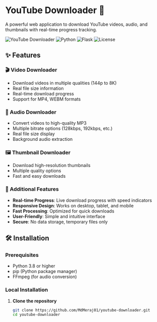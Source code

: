 # YouTube Downloader 🎥

A powerful web application to download YouTube videos, audio, and thumbnails with real-time progress tracking.

![YouTube Downloader](https://img.shields.io/badge/YouTube-Downloader-red) ![Python](https://img.shields.io/badge/Python-3.8%2B-blue) ![Flask](https://img.shields.io/badge/Flask-2.3-green) ![License](https://img.shields.io/badge/License-MIT-yellow)

## ✨ Features

### 🎬 Video Downloader
- Download videos in multiple qualities (144p to 8K)
- Real file size information
- Real-time download progress
- Support for MP4, WEBM formats

### 🎵 Audio Downloader  
- Convert videos to high-quality MP3
- Multiple bitrate options (128kbps, 192kbps, etc.)
- Real file size display
- Background audio extraction

### 🖼️ Thumbnail Downloader
- Download high-resolution thumbnails
- Multiple quality options
- Fast and easy downloads

### 🚀 Additional Features
- **Real-time Progress**: Live download progress with speed indicators
- **Responsive Design**: Works on desktop, tablet, and mobile
- **Fast Processing**: Optimized for quick downloads
- **User-Friendly**: Simple and intuitive interface
- **Secure**: No data storage, temporary files only

## 🛠️ Installation

### Prerequisites
- Python 3.8 or higher
- pip (Python package manager)
- FFmpeg (for audio conversion)

### Local Installation

1. **Clone the repository**
   ```bash
   git clone https://github.com/MdMeraj01/youtube-downloader.git
   cd youtube-downloader